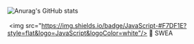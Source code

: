 

<!--
**mick243/mick243** is a ✨ _special_ ✨ repository because its `README.md` (this file) appears on your GitHub profile.

Here are some ideas to get you started:

- 🔭 I’m currently working on ...
- 🌱 I’m currently learning ...
- 👯 I’m looking to collaborate on ...
- 🤔 I’m looking for help with ...
- 💬 Ask me about ...
- 📫 How to reach me: ...
- 😄 Pronouns: ...
- ⚡ Fun fact: ...
-->
![Anurag's GitHub stats](https://github-readme-stats.vercel.app/api?username=mick243&show_icons=true&theme=radical)
<br><br>
 <img src="https://img.shields.io/badge/JavaScript-#F7DF1E?style=flat&logo=JavaScript&logoColor=white"/>
🌱 SWEA
